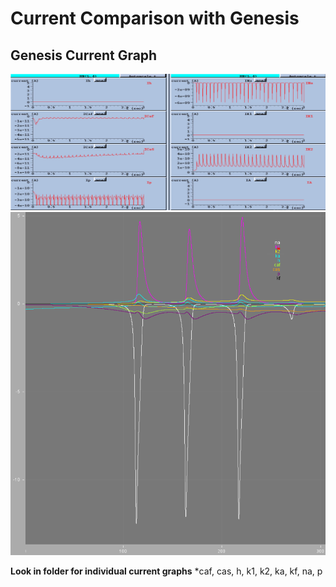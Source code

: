 # Current Comparison with Genesis 

## Genesis Current Graph

![Genesis Current Graph](Genesis.png) 
![NeuroML Current Graph](4Li.png)


**Look in folder for individual current graphs** 
*caf, cas, h, k1, k2, ka, kf, na, p
